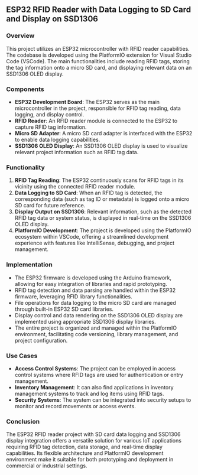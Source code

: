 ## ESP32 RFID Reader with Data Logging to SD Card and Display on SSD1306

### Overview
This project utilizes an ESP32 microcontroller with RFID reader capabilities. The codebase is developed using the PlatformIO extension for Visual Studio Code (VSCode). The main functionalities include reading RFID tags, storing the tag information onto a micro SD card, and displaying relevant data on an SSD1306 OLED display.

### Components
- **ESP32 Development Board**: The ESP32 serves as the main microcontroller in the project, responsible for RFID tag reading, data logging, and display control.
- **RFID Reader**: An RFID reader module is connected to the ESP32 to capture RFID tag information.
- **Micro SD Adapter**: A micro SD card adapter is interfaced with the ESP32 to enable data logging capabilities.
- **SSD1306 OLED Display**: An SSD1306 OLED display is used to visualize relevant project information such as RFID tag data.

### Functionality
1. **RFID Tag Reading**: The ESP32 continuously scans for RFID tags in its vicinity using the connected RFID reader module.
2. **Data Logging to SD Card**: When an RFID tag is detected, the corresponding data (such as tag ID or metadata) is logged onto a micro SD card for future reference.
3. **Display Output on SSD1306**: Relevant information, such as the detected RFID tag data or system status, is displayed in real-time on the SSD1306 OLED display.
4. **PlatformIO Development**: The project is developed using the PlatformIO ecosystem within VSCode, offering a streamlined development experience with features like IntelliSense, debugging, and project management.

### Implementation
- The ESP32 firmware is developed using the Arduino framework, allowing for easy integration of libraries and rapid prototyping.
- RFID tag detection and data parsing are handled within the ESP32 firmware, leveraging RFID library functionalities.
- File operations for data logging to the micro SD card are managed through built-in ESP32 SD card libraries.
- Display control and data rendering on the SSD1306 OLED display are implemented using appropriate SSD1306 display libraries.
- The entire project is organized and managed within the PlatformIO environment, facilitating code versioning, library management, and project configuration.

### Use Cases
- **Access Control Systems**: The project can be employed in access control systems where RFID tags are used for authentication or entry management.
- **Inventory Management**: It can also find applications in inventory management systems to track and log items using RFID tags.
- **Security Systems**: The system can be integrated into security setups to monitor and record movements or access events.

### Conclusion
The ESP32 RFID reader project with SD card data logging and SSD1306 display integration offers a versatile solution for various IoT applications requiring RFID tag detection, data storage, and real-time display capabilities. Its flexible architecture and PlatformIO development environment make it suitable for both prototyping and deployment in commercial or industrial settings.
